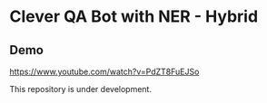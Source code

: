 # Clever QA Bot with NER - Hybrid

## Demo
https://www.youtube.com/watch?v=PdZT8FuEJSo

This repository is under development.

